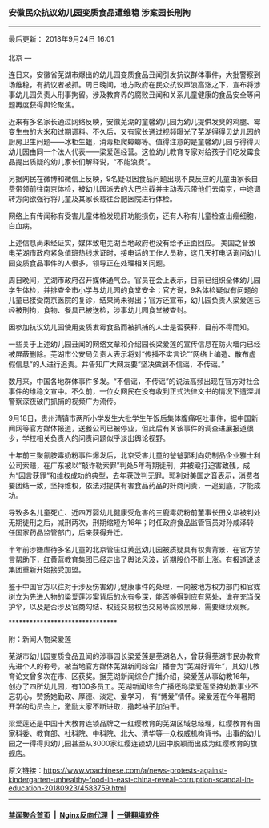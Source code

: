 ### 安徽民众抗议幼儿园变质食品遭维稳 涉案园长刑拘
------------------------

<div class="published">
 <span class="date" title="中国时间">
  <time datetime="2018-09-24T16:01:00+08:00">
   最后更新： 2018年9月24日 16:01
  </time>
 </span>
</div>
<br/>
<div class="wsw">
 <span class="dateline">
  北京 —
 </span>
 <p>
  连日来，安徽省芜湖市爆出的幼儿园变质食品丑闻引发抗议群体事件，大批警察到场维稳，有抗议者被抓。周日晚间，地方政府在民众抗议声浪高涨之下，宣布将涉事幼儿园负责人刑事拘留。涉及教育界的腐败丑闻和关系儿童健康的食品安全等问题再度获得舆论聚焦。
 </p>
 <p>
  近来有多名家长通过网络反映，安徽芜湖的童馨幼儿园为幼儿提供发臭的鸡腿、霉变生虫的大米和过期调料。不久后，又有家长通过视频曝光了芜湖得得贝幼儿园的厨房卫生问题——冰柜生蛆，消毒柜爬蟑螂等。值得注意的是童馨幼儿园与得得贝幼儿园由同一个法人代表——梁爱莲经营。这位幼儿教育专家对给孩子们吃发霉食品提出质疑的幼儿家长们解释说，“不能浪费”。
 </p>
 <p>
  另据网民在微博和微信上反映，9名疑似因食品问题出现不良反应的儿童由家长自费带领前往南京体检，被幼儿园派去的大巴拦截并主动表示带他们去南京，中途调转方向欲强行将儿童及其家长载往合肥医院进行体检。
 </p>
 <p>
  网络上有传闻称有受害儿童体检发现肝功能损伤，还有人称有儿童检查出癌细胞，白血病。
 </p>
 <p>
  上述信息尚未经证实，媒体致电芜湖当地政府也没有给予正面回应。 美国之音致电芜湖市政府紧急值班热线求证时，接电话的工作人员称，这几天打电话询问幼儿园变质食品事件的人很多，领导正在处理相关问题。
 </p>
 <p>
  周日晚间，芜湖市政府召开媒体通气会。官员在会上表示，目前已组织全体幼儿园学生体检，并排查全市小学与幼儿园的食堂安全；官方说，9名体检疑似有问题的儿童已接受南京医院的复诊，结果尚未得出；官方还宣布，幼儿园负责人梁爱莲已经被刑拘，食物、餐具已被送检，涉事幼儿园食堂被查封。
 </p>
 <p>
  因参加抗议幼儿园使用变质发霉食品而被抓捕的人士是否获释，目前不得而知。
 </p>
 <p>
  一些关于上述幼儿园丑闻的网络文章和介绍园长梁爱莲的宣传信息在防火墙内已经被屏蔽删除。芜湖市公安局负责人表示将对“传播不实言论””网络上编造、散布虚假信息“的人进行追责。并告知广大网友要“坚决做到不信谣，不传谣。”
 </p>
 <p>
  数月来，中国各地群体事件多发。“不信谣，不传谣”的说法高频出现在官方对社会事件的维稳文宣中。不久前，一位女网民在没有收到正式法律文书的情况下遭深圳警察深夜破门抓捕的视频广为流传。
 </p>
 <p>
  9月18日，贵州清镇市两所小学发生大批学生午饭后集体腹痛呕吐事件，据中国新闻网等官方媒体报道，送餐公司已被停业，但此后有关该事件的调查进展报道很少，学校相关负责人的问责问题似乎淡出舆论视野。
 </p>
 <p>
  十年前三聚氰胺毒奶粉事件爆发后，北京受害儿童的爸爸郭利向奶制品企业雅士利公司索赔，在广东被以“敲诈勒索罪”判处5年有期徒刑，并被殴打迫害致残，成为“因言获罪”和维权成功的典型，去年获改判无罪。郭利对美国之音表示，消费者要团结一致，坚持维权，依法对提供有害食品药品的奸商问责，一追到底，才能成功。
 </p>
 <p>
  导致多名儿童死亡、近四万婴幼儿健康受危害的三鹿毒奶粉前董事长田文华被判处无期徒刑之后，减刑两次，刑期缩短为16年；时任政府食品监管官员对孙咸泽转任国家药品监管部门，后来获得升迁。
 </p>
 <p>
  半年前涉嫌虐待多名儿童的北京管庄红黄蓝幼儿园被质疑具有权贵背景，在官方禁言帮助下，红黄蓝教育集团已经走出了舆论风波，近期股价不断上涨。有报道说该集团重新开始接受加盟。
 </p>
 <p>
  鉴于中国官方以往对于涉及伤害幼儿健康事件的处理，一向被地方权力部门和官媒树立为先进人物的梁爱莲涉案背后的水有多深，能否够得到应有惩处，谁在充当保护伞，以及是否涉及官商勾结、权钱交易权色交易等腐败黑幕，需要继续观察。
 </p>
 <p>
  *******************************
 </p>
 <p>
  附：新闻人物梁爱莲
 </p>
 <p>
  芜湖市幼儿园变质食品丑闻的涉事园长梁爱莲是芜湖名人，曾获得芜湖市民办教育先进个人的称号，被当地官方媒体芜湖新闻综合广播誉为“芜湖好青年”，其幼儿教育论文曾多次在市、区获奖。据芜湖新闻综合广播介绍，梁爱莲从事幼教16年，创办了四所幼儿园，有100多员工。芜湖新闻综合广播还称梁爱莲坚持幼教事业不忘初心，赞扬她勤政、厚德、淡定、爱学习， 有“博爱”情怀。梁爱莲在今年暑期开学的动员会上，激励大家不断进取，撸起袖子加油干。
 </p>
 <p>
  梁爱莲还是中国十大教育连锁品牌之一红缨教育的芜湖区域总经理，红缨教育有国家科委、教育部、社科院、中科院、北大、清华等一众权威机构背书，出事的幼儿园之一得得贝幼儿园甚至从3000家红缨连锁幼儿园中脱颖而出成为红缨教育的旗舰店。
 </p>
</div>

原文链接：https://www.voachinese.com/a/news-protests-against-kindergarten-unhealthy-food-in-east-china-reveal-corruption-scandal-in-education-20180923/4583759.html


------------------------
#### [禁闻聚合首页](https://github.com/gfw-breaker/banned-news/blob/master/README.md) &nbsp;|&nbsp; [Nginx反向代理](https://github.com/gfw-breaker/open-proxy/blob/master/README.md) &nbsp;|&nbsp;  [一键翻墙软件](https://github.com/gfw-breaker/nogfw/blob/master/README.md)
